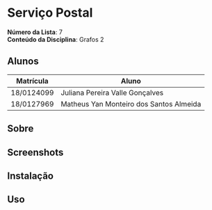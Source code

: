 

# Serviço Postal

**Número da Lista**: 7 <br>
**Conteúdo da Disciplina**: Grafos 2

## Alunos
|Matrícula | Aluno |
| -- | -- |
| 18/0124099  |  Juliana Pereira Valle Gonçalves |
| 18/0127969| Matheus Yan Monteiro dos Santos Almeida |

## Sobre  

## Screenshots

## Instalação 

## Uso 
